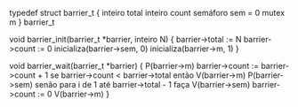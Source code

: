 typedef struct barrier_t {
  inteiro total
  inteiro count
  semáforo sem = 0
  mutex m
} barrier_t

void barrier_init(barrier_t *barrier, inteiro N) {
  barrier->total := N
  barrier->count := 0
  inicializa(barrier->sem, 0)
  inicializa(barrier->m, 1)
}

void barrier_wait(barrier_t *barrier) {
  P(barrier->m)
  barrier->count := barrier->count + 1
  se barrier->count < barrier->total então
    V(barrier->m)
    P(barrier->sem)
  senão
    para i de 1 até barrier->total - 1 faça
      V(barrier->sem)
    barrier->count := 0
    V(barrier->m)
}
